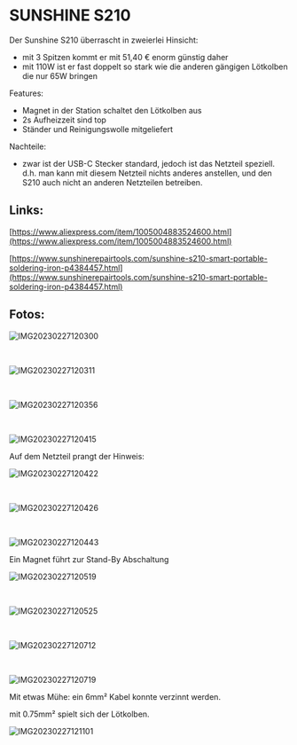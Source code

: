 # SUNSHINE S210

Der Sunshine S210 überrascht in zweierlei Hinsicht:

*   mit 3 Spitzen kommt er mit 51,40 € enorm günstig daher
*   mit 110W ist er fast doppelt so stark wie die anderen gängigen Lötkolben die nur 65W bringen

Features:

*   Magnet in der Station schaltet den Lötkolben aus
*   2s Aufheizzeit sind top
*   Ständer und Reinigungswolle mitgeliefert

Nachteile: 

*   zwar ist der USB-C Stecker standard, jedoch ist das Netzteil speziell. d.h. man kann mit diesem Netzteil nichts anderes anstellen, und den S210 auch nicht an anderen Netzteilen betreiben. 

## Links:

[https://www.aliexpress.com/item/1005004883524600.html](https://www.aliexpress.com/item/1005004883524600.html)

[https://www.sunshinerepairtools.com/sunshine-s210-smart-portable-soldering-iron-p4384457.html](https://www.sunshinerepairtools.com/sunshine-s210-smart-portable-soldering-iron-p4384457.html)

## Fotos:

![IMG20230227120300](https://user-images.githubusercontent.com/69573151/221553752-c773374c-16ab-4dee-b3ab-91eca115658e.jpg)

  
 

![IMG20230227120311](https://user-images.githubusercontent.com/69573151/221553758-f50d498f-7076-4acb-9a0a-f13f6260093d.jpg)

  
 

![IMG20230227120356](https://user-images.githubusercontent.com/69573151/221553784-87391321-54c3-4527-bea1-838d27ed6f1e.jpg)

  
 

![IMG20230227120415](https://user-images.githubusercontent.com/69573151/221553805-6ff94526-c446-4c23-98e2-6d5cec24d473.jpg)

  
Auf dem Netzteil prangt der Hinweis: 

![IMG20230227120422](https://user-images.githubusercontent.com/69573151/221553817-68eb4bfc-dad5-4952-bb76-b7d9b53016bf.jpg)

  
 

![IMG20230227120426](https://user-images.githubusercontent.com/69573151/221553832-1360f089-c716-462e-8b43-e0e785a50068.jpg)

  
 

![IMG20230227120443](https://user-images.githubusercontent.com/69573151/221553841-df9b5061-9c5d-489c-ac7b-e4367b15c065.jpg)

  
Ein Magnet führt zur Stand-By Abschaltung

![IMG20230227120519](https://user-images.githubusercontent.com/69573151/221553852-1991ba61-2bd8-4805-9f69-671d1ff754d4.jpg)

  
 

![IMG20230227120525](https://user-images.githubusercontent.com/69573151/221553861-102ec8f8-20bf-41c1-8c48-ef40ca9f04f9.jpg)

  
 

![IMG20230227120712](https://user-images.githubusercontent.com/69573151/221553871-9906b94e-657b-4cf6-a168-be3b03c7acb9.jpg)

  
 

![IMG20230227120719](https://user-images.githubusercontent.com/69573151/221553876-e2f9c17e-9f15-4f64-8ad4-3b67331e27e9.jpg)

  
Mit etwas Mühe: ein 6mm² Kabel konnte verzinnt werden. 

mit 0.75mm² spielt sich der Lötkolben. 

![IMG20230227121101](https://user-images.githubusercontent.com/69573151/221553880-e9ce451b-72ff-414d-acff-62d7b6c01941.jpg)
